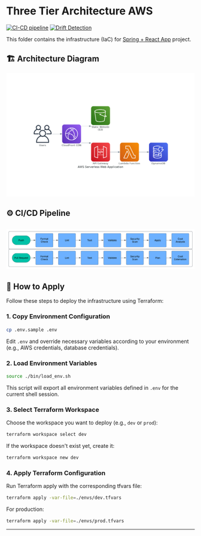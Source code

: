# Three Tier Architecture AWS


[![CI-CD pipeline](https://github.com/HasanAshab/serverless-todo-app/actions/workflows/terraform-cicd.yaml/badge.svg)](https://github.com/HasanAshab/three-tier-aws/actions/workflows/terraform-cicd.yaml)
[![Drift Detection](https://github.com/HasanAshab/serverless-todo-app/actions/workflows/terraform-drift.yaml/badge.svg)](https://github.com/HasanAshab/three-tier-aws-infra/actions/workflows/terraform-drift.yaml)

This folder contains the infrastructure (IaC) for [Spring + React App](https://github.com/HasanAshab/three-tier-aws/) project.


## 🏗️ Architecture Diagram

![Architecture Diagram](static/images/architecture.png)


## ⚙️ CI/CD Pipeline

![CI/CD Pipeline](static/images/cicd.png)
---


## 🚀 How to Apply

Follow these steps to deploy the infrastructure using Terraform:

### 1. Copy Environment Configuration

```bash
cp .env.sample .env
```

Edit `.env` and override necessary variables according to your environment (e.g., AWS credentials, database credentials).

### 2. Load Environment Variables

```bash
source ./bin/load_env.sh
```

This script will export all environment variables defined in `.env` for the current shell session.

### 3. Select Terraform Workspace

Choose the workspace you want to deploy (e.g., `dev` or `prod`):

```bash
terraform workspace select dev
```

If the workspace doesn't exist yet, create it:

```bash
terraform workspace new dev
```

### 4. Apply Terraform Configuration

Run Terraform apply with the corresponding tfvars file:

```bash
terraform apply -var-file=./envs/dev.tfvars
```

For production:

```bash
terraform apply -var-file=./envs/prod.tfvars
```
---
